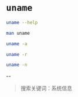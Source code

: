 # `uname`

```bash
uname --help
```

```bash
man uname
```

```bash
uname -a
```

```bash
uname -r
```

```bash
uname -n
```

--

> 搜索关键词：系统信息
